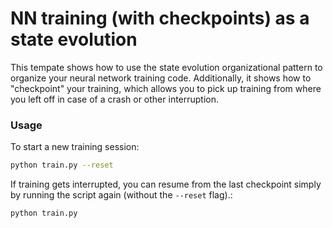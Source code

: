 # NN training (with checkpoints) as a state evolution

This tempate shows how to use the state evolution organizational pattern to organize your neural network training code. Additionally, it shows how to "checkpoint" your training, which allows you to pick up training from where you left off in case of a crash or other interruption. 

### Usage

To start a new training session:
```bash
python train.py --reset
```
If training gets interrupted, you can resume from the last checkpoint simply by running the script again (without the `--reset` flag).:
```bash
python train.py
```